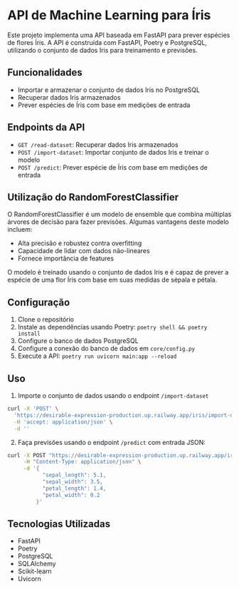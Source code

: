 # API de Machine Learning para Íris

Este projeto implementa uma API baseada em FastAPI para prever espécies de flores Íris. A API é construída com FastAPI, Poetry e PostgreSQL, utilizando o conjunto de dados Iris para treinamento e previsões.

## Funcionalidades

- Importar e armazenar o conjunto de dados Iris no PostgreSQL
- Recuperar dados Iris armazenados
- Prever espécies de Íris com base em medições de entrada

## Endpoints da API

- `GET /read-dataset`: Recuperar dados Iris armazenados
- `POST /import-dataset`: Importar conjunto de dados Iris e treinar o modelo
- `POST /predict`: Prever espécie de Íris com base em medições de entrada

## Utilização do RandomForestClassifier

O RandomForestClassifier é um modelo de ensemble que combina múltiplas árvores de decisão para fazer previsões. Algumas vantagens deste modelo incluem:

- Alta precisão e robustez contra overfitting
- Capacidade de lidar com dados não-lineares
- Fornece importância de features

O modelo é treinado usando o conjunto de dados Iris e é capaz de prever a espécie de uma flor Íris com base em suas medidas de sépala e pétala.

## Configuração

1. Clone o repositório
2. Instale as dependências usando Poetry: `poetry shell && poetry install`
3. Configure o banco de dados PostgreSQL
4. Configure a conexão do banco de dados em `core/config.py`
5. Execute a API: `poetry run uvicorn main:app --reload`

## Uso

1. Importe o conjunto de dados usando o endpoint `/import-dataset`

```bash
curl -X 'POST' \
  'https://desirable-expression-production.up.railway.app/iris/import-dataset' \
  -H 'accept: application/json' \
  -d ''
```

2. Faça previsões usando o endpoint `/predict` com entrada JSON:

```bash
curl -X POST "https://desirable-expression-production.up.railway.app/iris/predict" \
     -H "Content-Type: application/json" \
     -d '{
           "sepal_length": 5.1,
           "sepal_width": 3.5,
           "petal_length": 1.4,
           "petal_width": 0.2
         }'
```

## Tecnologias Utilizadas

- FastAPI
- Poetry
- PostgreSQL
- SQLAlchemy
- Scikit-learn
- Uvicorn
